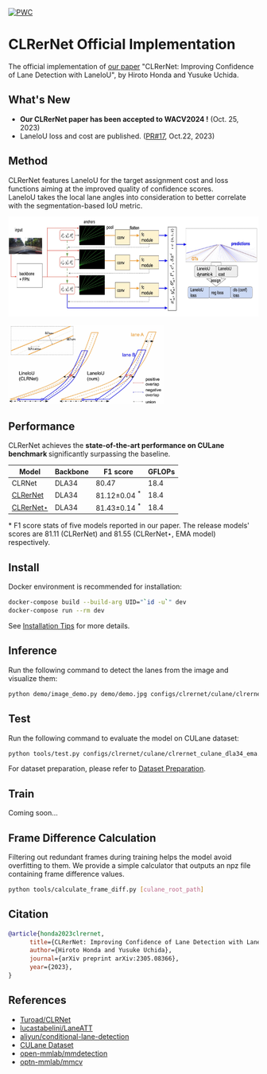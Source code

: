 [![PWC](https://img.shields.io/endpoint.svg?url=https://paperswithcode.com/badge/clrernet-improving-confidence-of-lane/lane-detection-on-culane)](https://paperswithcode.com/sota/lane-detection-on-culane?p=clrernet-improving-confidence-of-lane)

# CLRerNet Official Implementation

The official implementation of [our paper](https://arxiv.org/abs/2305.08366) "CLRerNet: Improving Confidence of Lane Detection with LaneIoU", by Hiroto Honda and Yusuke Uchida.

## What's New

- **Our CLRerNet paper has been accepted to WACV2024 !** (Oct. 25, 2023)
- LaneIoU loss and cost are published. ([PR#17](https://github.com/hirotomusiker/CLRerNet/pull/17), Oct.22, 2023)


## Method

CLRerNet features LaneIoU for the target assignment cost and loss functions aiming at the improved quality of confidence scores.<br>
LaneIoU takes the local lane angles into consideration to better correlate with the segmentation-based IoU metric.

<p align="left"> <img src="docs/figures/clrernet.jpg" height="200"\></p>
<p align="left"> <img src="docs/figures/laneiou.jpg" height="160"\></p>

## Performance

CLRerNet achieves the <b>state-of-the-art performance on CULane benchmark </b> significantly surpassing the baseline.

Model           | Backbone | F1 score | GFLOPs
---             | ---      | ---           | ---
CLRNet        | DLA34    | 80.47  | 18.4
[CLRerNet](https://github.com/hirotomusiker/CLRerNet/releases/download/v0.1.0/clrernet_culane_dla34.pth)        | DLA34    | 81.12&pm;0.04 <sup>*</sup>| 18.4
[CLRerNet&#8902;](https://github.com/hirotomusiker/CLRerNet/releases/download/v0.1.0/clrernet_culane_dla34_ema.pth) | DLA34    | 81.43&pm;0.14 <sup>*</sup> | 18.4


\* F1 score stats of five models reported in our paper. The release models' scores are 81.11 (CLRerNet) and 81.55 (CLRerNet&#8902;, EMA model) respectively.

## Install

Docker environment is recommended for installation:
```bash
docker-compose build --build-arg UID="`id -u`" dev
docker-compose run --rm dev
```

See [Installation Tips](docs/INSTALL.md) for more details.

## Inference

Run the following command to detect the lanes from the image and visualize them:
```bash
python demo/image_demo.py demo/demo.jpg configs/clrernet/culane/clrernet_culane_dla34_ema.py clrernet_culane_dla34_ema.pth --out-file=result.png
```

## Test

Run the following command to evaluate the model on CULane dataset:

```bash
python tools/test.py configs/clrernet/culane/clrernet_culane_dla34_ema.py clrernet_culane_dla34_ema.pth
```

For dataset preparation, please refer to [Dataset Preparation](docs/DATASETS.md).

## Train

Coming soon...

## Frame Difference Calculation

Filtering out redundant frames during training helps the model avoid overfitting to them. We provide a simple calculator that outputs an npz file containing frame difference values.

```bash
python tools/calculate_frame_diff.py [culane_root_path]
```

## Citation

```BibTeX
@article{honda2023clrernet,
      title={CLRerNet: Improving Confidence of Lane Detection with LaneIoU},
      author={Hiroto Honda and Yusuke Uchida},
      journal={arXiv preprint arXiv:2305.08366},
      year={2023},
}
```

## References

* [Turoad/CLRNet](https://github.com/Turoad/CLRNet/)
* [lucastabelini/LaneATT](https://github.com/lucastabelini/LaneATT)
* [aliyun/conditional-lane-detection](https://github.com/aliyun/conditional-lane-detection)
* [CULane Dataset](https://xingangpan.github.io/projects/CULane.html)
* [open-mmlab/mmdetection](https://github.com/open-mmlab/mmdetection)
* [optn-mmlab/mmcv](https://github.com/open-mmlab/mmcv)
